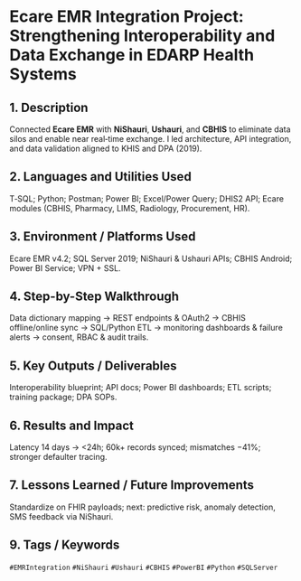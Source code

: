 # **Ecare EMR Integration Project: Strengthening Interoperability and Data Exchange in EDARP Health Systems**

## 1. Description
Connected **Ecare EMR** with **NiShauri**, **Ushauri**, and **CBHIS** to eliminate data silos and enable near real‑time exchange. I led architecture, API integration, and data validation aligned to KHIS and DPA (2019).

## 2. Languages and Utilities Used
T‑SQL; Python; Postman; Power BI; Excel/Power Query; DHIS2 API; Ecare modules (CBHIS, Pharmacy, LIMS, Radiology, Procurement, HR).

## 3. Environment / Platforms Used
Ecare EMR v4.2; SQL Server 2019; NiShauri & Ushauri APIs; CBHIS Android; Power BI Service; VPN + SSL.

## 4. Step-by-Step Walkthrough
Data dictionary mapping → REST endpoints & OAuth2 → CBHIS offline/online sync → SQL/Python ETL → monitoring dashboards & failure alerts → consent, RBAC & audit trails.

## 5. Key Outputs / Deliverables
Interoperability blueprint; API docs; Power BI dashboards; ETL scripts; training package; DPA SOPs.

## 6. Results and Impact
Latency 14 days → <24h; 60k+ records synced; mismatches −41%; stronger defaulter tracing.

## 7. Lessons Learned / Future Improvements
Standardize on FHIR payloads; next: predictive risk, anomaly detection, SMS feedback via NiShauri.

## 9. Tags / Keywords
`#EMRIntegration` `#NiShauri` `#Ushauri` `#CBHIS` `#PowerBI` `#Python` `#SQLServer`
